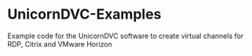 # UnicornDVC-Examples
Example code for the UnicornDVC software to create virtual channels for RDP, Citrix and VMware Horizon
